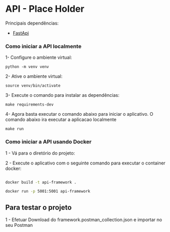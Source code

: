 # API - Place Holder

Principais dependências:
- [FastApi](https://fastapi.tiangolo.com/)

### Como iniciar a API localmente
1- Configure o ambiente virtual:
```shell script
python -m venv venv
```

2- Ative o ambiente virtual:
```shell script
source venv/bin/activate
```

3- Execute o comando para instalar as dependências:
```shell script
make requirements-dev
```
4- Agora basta executar o comando abaixo para iniciar o aplicativo.
O comando abaixo ira executar a aplicacao localmente
```shell script
make run
```

### Como iniciar a API usando Docker

1 - Vá para o diretório do projeto:

2 - Execute o aplicativo com o seguinte comando para executar o container docker:
```bash

docker build -t api-framework . 

docker run -p 5001:5001 api-framework

```

## Para testar o projeto

1 - Efetuar Download do framework.postman_collection.json e importar no seu Postman

